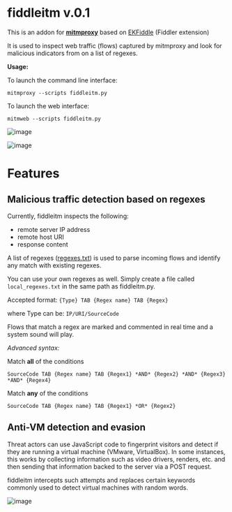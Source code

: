 # fiddleitm v.0.1

This is an addon for [**mitmproxy**](https://github.com/mitmproxy/mitmproxy) based on [EKFiddle](https://github.com/malwareinfosec/EKFiddle/) (Fiddler extension)

It is used to inspect web traffic (flows) captured by mitmproxy
and look for malicious indicators from on a list of regexes.

**Usage:**

To launch the command line interface:

`mitmproxy --scripts fiddleitm.py`

To launch the web interface:

`mitmweb --scripts fiddleitm.py`

![image](https://github.com/malwareinfosec/fiddleitm/assets/25351665/2e6294e9-6282-4ab8-8e05-53a42720b4d6)

![image](https://github.com/malwareinfosec/fiddleitm/assets/25351665/ff8e17a0-5288-467f-a71c-4f5c5c49bde1)

# Features

## Malicious traffic detection based on regexes

Currently, fiddleitm inspects the following:

* remote server IP address
* remote host URI
* response content

A list of regexes ([regexes.txt](https://github.com/malwareinfosec/fiddleitm/blob/main/regexes.txt)) is used to parse incoming flows and identify any match with existing regexes.

You can use your own regexes as well. Simply create a file called ``local_regexes.txt`` in the same path as fiddleitm.py.

Accepted format: ``{Type} TAB {Regex name} TAB {Regex}``

where Type can be: ``IP/URI/SourceCode``

Flows that match a regex are marked and commented in real time and a system sound will play.

*Advanced syntax:*

Match **all** of the conditions

``SourceCode TAB {Regex name} TAB {Regex1} *AND* {Regex2} *AND* {Regex3} *AND* {Regex4}``

Match **any** of the conditions

``SourceCode TAB {Regex name} TAB {Regex1} *OR* {Regex2}``

## Anti-VM detection and evasion

Threat actors can use JavaScript code to fingerprint visitors and detect if they are running a virtual machine (VMware, VirtualBox). In some instances, this works by collecting information such as video drivers, renders, etc. and then sending that information backed to the server via a POST request.

fiddleitm intercepts such attempts and replaces certain keywords commonly used to detect virtual machines with random words.

![image](https://github.com/malwareinfosec/fiddleitm/assets/25351665/c7bca2df-d93d-4880-9a4f-803c74dae36e)

